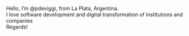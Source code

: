 Hello, 
I’m @pdeviggi, from La Plata, Argentina.<br>
I love software development and digital transformation of institutions and companies<br>
Regards!

